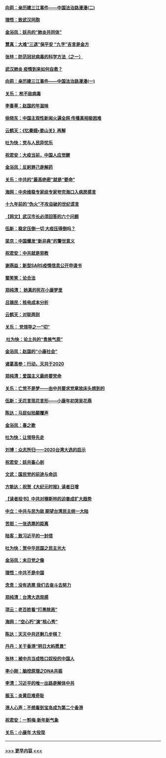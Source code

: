 #### [向莉：亲历建三江事件——中国法治路漫漫(二)](../pages/nsc993/n11829102.md?t=01301644) 
#### [理悟：致武汉同胞](../pages/nsc993/n11831522.md?t=01301644) 
#### [金浴凤：妖共的“肺炎共同体”](../pages/nsc993/n11829448.md?t=01301644) 
#### [慧真：大难“三退”保平安 “九字”吉言是金方](../pages/nsc993/n11829501.md?t=01301644) 
#### [张林：防范冠状病毒的科学方法（之一）](../pages/nsc993/n11828618.md?t=01301644) 
#### [武汉肺炎 疫情到来如何自救？](../pages/nsc993/n11827632.md?t=01301644) 
#### [向莉：亲历建三江事件——中国法治路漫漫(一)](../pages/nsc993/n11827190.md?t=01301644) 
#### [关乐： 枪不敌病毒](../pages/nsc993/n11826746.md?t=01301644) 
#### [李春草：赵国的年滋味](../pages/nsc993/n11826321.md?t=01301644) 
#### [徐晓东：中国主观性新闻火遍全网 传播真相极困难](../pages/nsc993/n11826508.md?t=01301644) 
#### [云鹤天：《忆秦娥▪娄山关》再解](../pages/nsc993/n11824682.md?t=01301644) 
#### [吐为快：党与人民异忧乐](../pages/nsc993/n11824660.md?t=01301644) 
#### [祝君安：大疫当前，中国人应觉醒](../pages/nsc993/n11821946.md?t=01301644) 
#### [金浴凤：反躬罪己是解药](../pages/nsc993/n11820280.md?t=01301644) 
#### [关乐：中共的“最高绝密”就是“要命”](../pages/nsc993/n11816946.md?t=01301644) 
#### [海网：中央维稳专家组专家夸完海口入病房感言](../pages/nsc993/n11815138.md?t=01301644) 
#### [十九年前的“伪火”不攻自破的世纪谎言](../pages/nsc993/n11813238.md?t=01301644) 
#### [【网文】武汉市长必须回答的六个问题](../pages/nsc993/n11813848.md?t=01301644) 
#### [伍新：稳定压倒一切 大疫压得倒吗？](../pages/nsc993/n11812634.md?t=01301644) 
#### [梁京：中国爆发“新非典”的警世意义](../pages/nsc993/n11812554.md?t=01301644) 
#### [祝君安：中共就是邪教](../pages/nsc993/n11812431.md?t=01301644) 
#### [谢燕益：新型SARS疫情信息公开申请书](../pages/nsc993/n11808840.md?t=01301644) 
#### [蜀笑笑：论合法](../pages/nsc993/n11808064.md?t=01301644) 
#### [郑纯清： 她真的死在小康梦里](../pages/nsc993/n11806623.md?t=01301644) 
#### [吕锡民：核电成本分析](../pages/nsc993/n11806284.md?t=01301644) 
#### [云鹤天：对联两则](../pages/nsc993/n11805957.md?t=01301644) 
#### [关乐： 党领导之一“切”](../pages/nsc993/n11804505.md?t=01301644) 
#### [ 吐为快：论土共的“贵族气质”](../pages/nsc993/n11804490.md?t=01301644) 
#### [金浴凤：赵国的“小康社会”](../pages/nsc993/n11804452.md?t=01301644) 
#### [诸葛高参：行动，灭共于2020](../pages/nsc993/n11804120.md?t=01301644) 
#### [郑纯清：爱国主义最终要党命](../pages/nsc993/n11802197.md?t=01301644) 
#### [关乐：亡党不是梦——由中共要求党章放床头想到的](../pages/nsc993/n11802156.md?t=01301644) 
#### [伍新：无花言现花言形——小康年初哭吴花燕](../pages/nsc993/n11800044.md?t=01301644) 
#### [陈达：马屁似拍颠覆声](../pages/nsc993/n11800010.md?t=01301644) 
#### [金浴凤：春之歌](../pages/nsc993/n11797687.md?t=01301644) 
#### [吐为快：让领导先走](../pages/nsc993/n11797512.md?t=01301644) 
#### [刘博：众志所归——2020台湾大选的启示](../pages/nsc993/n11796878.md?t=01301644) 
#### [祝君安：妖共畜心剖](../pages/nsc993/n11794273.md?t=01301644) 
#### [文武：国民党的前途与命运](../pages/nsc993/n11794198.md?t=01301644) 
#### [方能达：祝贺《大纪元时报》读者日增](../pages/nsc993/n11793807.md?t=01301644) 
#### [【读者投书】中共对穆斯林的迫害成扩大趋势](../pages/nsc993/n11791371.md?t=01301644) 
#### [中立：中共与民为敌 期望台湾民主统一大陆](../pages/nsc993/n11790392.md?t=01301644) 
#### [苦胆：一张选票的距离](../pages/nsc993/n11788914.md?t=01301644) 
#### [陆客：致习近平的一封信](../pages/nsc993/n11788867.md?t=01301644) 
#### [吐为快：贺中华民国之民主光大](../pages/nsc993/n11788618.md?t=01301644) 
#### [金浴凤：末日党之像](../pages/nsc993/n11787475.md?t=01301644) 
#### [理悟：中共不是中国](../pages/nsc993/n11787463.md?t=01301644) 
#### [念贲：没有选票  我们去奋斗去努力](../pages/nsc993/n11787398.md?t=01301644) 
#### [郑纯清：台湾大选观感](../pages/nsc993/n11786210.md?t=01301644) 
#### [项云：老百姓看“打黑除恶”](../pages/nsc993/n11785398.md?t=01301644) 
#### [海网：“空心朽”演“核心秀”](../pages/nsc993/n11783874.md?t=01301644) 
#### [陈达：天灭中共还剩几步棋？](../pages/nsc993/n11783719.md?t=01301644) 
#### [丹丹：关于香港“明日大屿愿景”](../pages/nsc993/n11783273.md?t=01301644) 
#### [张林：被中共当成牲口奴役的中国人](../pages/nsc993/n11782397.md?t=01301644) 
#### [李小刚：脑控原理之DNA共振](../pages/nsc993/n11780962.md?t=01301644) 
#### [李清：习近平的唯一出路是解体中共](../pages/nsc993/n11780866.md?t=01301644) 
#### [振玉：炎黄巨难奇耻](../pages/nsc993/n11779632.md?t=01301644) 
#### [港人心声：不想看到宝岛成为第二个香港](../pages/nsc993/n11778817.md?t=01301644) 
#### [祝君安：一剪梅‧新年新气象](../pages/nsc993/n11776340.md?t=01301644) 
#### [关乐：小康年 大役现](../pages/nsc993/n11774213.md?t=01301644) 

----
#### [ >>> 更早内容 <<< ](../indexes/nsc993-earlier.md)
